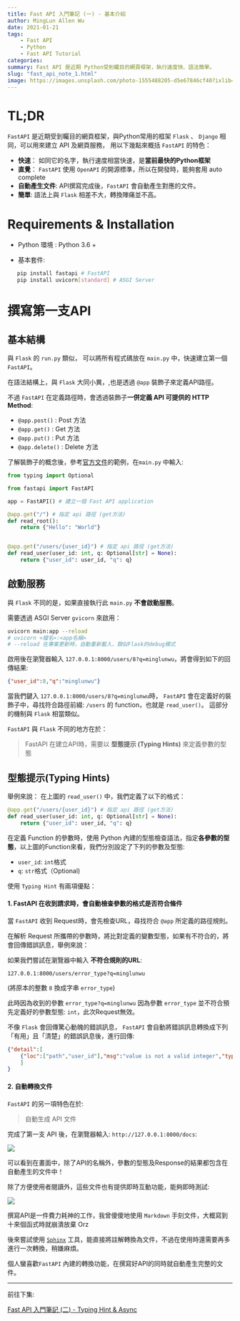 ```yaml
---
title: Fast API 入門筆記 (一) - 基本介紹
author: MingLun Allen Wu
date: 2021-01-21
tags: 
    - Fast API
    - Python
    - Fast API Tutorial
categories:
summary: Fast API 是近期 Python受到矚目的網頁框架，執行速度快、語法簡單。
slug: "fast_api_note_1.html"
image: https://images.unsplash.com/photo-1555488205-d5e67846cf40?ixlib=rb-4.0.3&ixid=M3wxMjA3fDB8MHxzZWFyY2h8MTZ8fGxpZ2h0fGVufDB8MHwwfHx8MA%3D%3D&auto=format&fit=crop&w=900&q=60
---
```


# TL;DR

`FastAPI` 是近期受到矚目的網頁框架，與Python常用的框架 `Flask` 、 `Django` 相同，可以用來建立 API 及網頁服務， 用以下幾點來概括 `FastAPI` 的特色： 

+ **快速**： 如同它的名字，執行速度相當快速，是**當前最快的Python框架**
+ **直覺**： `FastAPI` 使用 `OpenAPI` 的開源標準，所以在開發時，能夠套用 auto complete
+ **自動產生文件**: API撰寫完成後，`FastAPI` 會自動產生對應的文件。
+ **簡單**: 語法上與 `Flask` 相差不大，轉換陣痛並不高。

# Requirements & Installation

+ Python 環境 : Python 3.6 + 

+ 基本套件:
 ```bash
    pip install fastapi # FastAPI
    pip install uvicorn[standard] # ASGI Server
 ```
        
# 撰寫第一支API

## 基本結構

與 `Flask` 的 `run.py` 類似， 可以將所有程式碼放在 `main.py` 中，快速建立第一個 `FastAPI`。

在語法結構上，與 `Flask` 大同小異，,也是透過 `@app` 裝飾子來定義API路徑。

不過 `FastAPI` 在定義路徑時，會透過裝飾子**一併定義 API 可提供的 HTTP Method**:

- `@app.post()` : Post 方法
- `@app.get()` : Get 方法
- `@app.put()` : Put 方法
- `@app.delete()` : Delete 方法

了解裝飾子的概念後，參考[官方文件](https://fastapi.tiangolo.com/#example)的範例，在`main.py` 中輸入:

```python
from typing import Optional

from fastapi import FastAPI

app = FastAPI() # 建立一個 Fast API application

@app.get("/") # 指定 api 路徑 (get方法)
def read_root():
    return {"Hello": "World"}


@app.get("/users/{user_id}") # 指定 api 路徑 (get方法)
def read_user(user_id: int, q: Optional[str] = None):
    return {"user_id": user_id, "q": q}
```
    
## 啟動服務

與 `Flask` 不同的是，如果直接執行此 `main.py`  **不會啟動服務**。

需要透過 ASGI Server `gvicorn` 來啟用：

```bash
uvicorn main:app --reload
# uvicorn <檔名>:<app名稱>
# --reload 在專案更新時，自動重新載入，類似Flask的debug模式
```
    

啟用後在瀏覽器輸入 `127.0.0.1:8000/users/8?q=minglunwu`，將會得到如下的回傳結果: 

```json
{"user_id":8,"q":"minglunwu"}
``` 

當我們鍵入 `127.0.0.1:8000/users/8?q=minglunwu`時， `FastAPI` 會在定義好的裝飾子中，尋找符合路徑前綴: `/users` 的 function，也就是 `read_user()`。 這部分的機制與 `Flask` 相當類似。

`FastAPI` 與 `Flask` 不同的地方在於：

> FastAPI 在建立API時，需要以 **型態提示 (Typing Hints)** 來定義參數的型態

## 型態提示(Typing Hints)

舉例來說： 在上圖的 `read_user()` 中，我們定義了以下的格式：

```python
@app.get("/users/{user_id}") # 指定 api 路徑 (get方法)
def read_user(user_id: int, q: Optional[str] = None):
    return {"user_id": user_id, "q": q}
``` 

在定義 Function 的參數時，使用 Python 內建的型態檢查語法，指定**各參數的型態**，以上圖的Function來看，我們分別設定了下列的參數及型態:

+ `user_id`: `int`格式
+ `q`: `str`格式（Optional)

使用 `Typing Hint` 有兩項優點：

#### 1. FastAPI 在收到請求時，會自動檢查參數的格式是否符合條件

當 `FastAPI` 收到 Request時，會先檢查URL，尋找符合 `@app` 所定義的路徑規則。

在解析 Request 所攜帶的參數時，將比對定義的變數型態，如果有不符合的，將會回傳錯誤訊息，舉例來說：

如果我們嘗試在瀏覽器中輸入 **不符合規則的URL**: 

`127.0.0.1:8000/users/error_type?q=minglunwu` 

(將原本的整數 `8` 換成字串 `error_type`)

此時因為收到的參數 `error_type?q=minglunwu`  因為參數 `error_type` 並不符合預先定義好的參數型態: `int`，此次Request無效。

不像 `Flask` 會回傳驚心動魄的錯誤訊息， `FastAPI` 會自動將錯誤訊息轉換成下列「有用」且「清楚」的錯誤訊息後，進行回傳:

```json
{"detail":[
    {"loc":["path","user_id"],"msg":"value is not a valid integer","type":"type_error.integer"}
    ]
}
```
    
#### 2. 自動轉換文件 
`FastAPI` 的另一項特色在於:

> 自動生成 API 文件

完成了第一支 API 後，在瀏覽器輸入: `http://127.0.0.1:8000/docs`:

![](https://minglunwu.github.io/images/20210118/fast_api_doc.png)

可以看到在畫面中，除了API的名稱外，參數的型態及Response的結果都包含在自動產生的文件中！

除了方便使用者閱讀外，這些文件也有提供即時互動功能，能夠即時測試: 

![](https://minglunwu.github.io/images/20210118/fast_api_trial.png)

撰寫API是一件費力耗神的工作，我曾傻傻地使用 `Markdown` 手刻文件，大概寫到十來個函式時就崩潰放棄 Orz

後來嘗試使用 [`Sphinx`](https://www.sphinx-doc.org/en/master/) 工具，能直接將註解轉換為文件，不過在使用時還需要再多進行一次轉換，稍嫌麻煩。

個人蠻喜歡`FastAPI` 內建的轉換功能，在撰寫好API的同時就自動產生完整的文件。

--- 

前往下集: 

[Fast API 入門筆記 (二) - Typing Hint & Async](https://minglunwu.github.io/notes/2021/fast_api_note_2.html)

